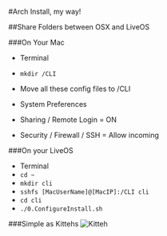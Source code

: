 #Arch Install, my way!

##Share Folders between OSX and LiveOS

###On Your Mac

* Terminal
 * `mkdir /CLI`
* Move all these config files to /CLI
 
*  System Preferences
 * Sharing / Remote Login = ON
 * Security / Firewall / SSH = Allow incoming
    
###On your LiveOS

* Terminal
 * `cd ~`
 * `mkdir cli`
 * `sshfs [MacUserName]@[MacIP]:/CLI cli`
 * `cd cli`
 * `./0.ConfigureInstall.sh`
 
###Simple as Kittehs
 ![Kitteh](http://i296.photobucket.com/albums/mm188/Eternityheart/kitteh.jpg)
